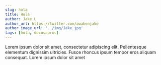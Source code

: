 ```yaml
---
slug: hola
title: Hola
author: Jake L
author_url: https://twitter.com/awakenjake
author_image_url: '../img/Jake.jpg'
tags: [hola, docusaurus]
---
```


Lorem ipsum dolor sit amet, consectetur adipiscing elit. Pellentesque elementum dignissim ultricies. Fusce rhoncus ipsum tempor eros aliquam consequat. Lorem ipsum dolor sit amet

